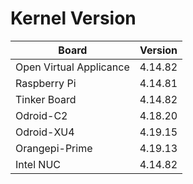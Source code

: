 
# Kernel Version

| Board | Version |
|-------|---------|
| Open Virtual Applicance | 4.14.82 |
| Raspberry Pi | 4.14.81 |
| Tinker Board | 4.14.82 |
| Odroid-C2 | 4.18.20 |
| Odroid-XU4 | 4.19.15 |
| Orangepi-Prime | 4.19.13 |
| Intel NUC | 4.14.82 |
